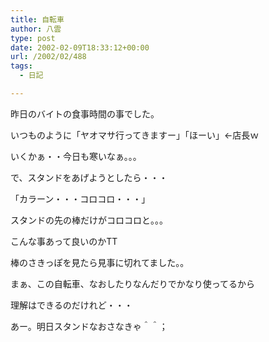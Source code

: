 ```yaml
---
title: 自転車
author: 八雲
type: post
date: 2002-02-09T18:33:12+00:00
url: /2002/02/488
tags:
  - 日記

---
```

昨日のバイトの食事時間の事でした。
  
いつものように「ヤオマサ行ってきますー」「ほーい」←店長ｗ
  
いくかぁ・・今日も寒いなぁ。。。
  
で、スタンドをあげようとしたら・・・
  
「カラーン・・・コロコロ・・・」
  
スタンドの先の棒だけがコロコロと。。。
  
こんな事あって良いのかTT
  
棒のさきっぽを見たら見事に切れてました。。
  
まぁ、この自転車、なおしたりなんだりでかなり使ってるから
  
理解はできるのだけれど・・・
  
あー。明日スタンドなおさなきゃ＾＾；
